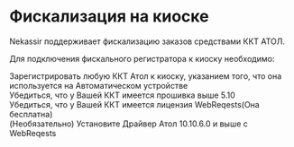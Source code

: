 # Фискализация на киоске

Nekassir поддерживает фискализацию заказов средствами ККТ АТОЛ.

Для подключения фискального регистратора к киоску необходимо:

Зарегистрировать любую ККТ Атол к киоску, указанием того, что она используется на Автоматическом устройстве\
Убедиться, что у Вашей ККТ имеется прошивка выше 5.10\
Убедиться, что у Вашей ККТ имеется лицензия WebReqests(Она бесплатна)\
(Необязательно) Установите Драйвер Атол 10.10.6.0 и выше с WebReqests
